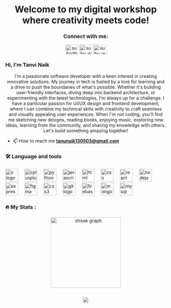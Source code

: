 

<h1 align="center">Welcome to my digital workshop where creativity meets code!</h1>

###
<h3 align="center">Connect with me:</h3>
<p align="center">
<a href="https://linkedin.com/in/tanvi-naik-878044227" target="blank"><img align="center" src="https://raw.githubusercontent.com/rahuldkjain/github-profile-readme-generator/master/src/images/icons/Social/linked-in-alt.svg" alt="subodh-salgaonkar-82a9511a1" height="30" width="40" /></a>
<a href="https://www.codechef.com/users/subu_walker" target="blank"><img align="center" src="https://cdn.jsdelivr.net/npm/simple-icons@3.1.0/icons/codechef.svg" alt="subu_walker" height="30" width="40" /></a>
<a href="https://leetcode.com/u/Glltj3mJhQ" target="blank"><img align="center" src="https://cdn.jsdelivr.net/npm/simple-icons@3.1.0/icons/leetcode.svg" alt="subu_walker" height="30" width="40" /></a>
</p>
<h3  >  Hi, I'm Tanvi Naik</h3>
        <p align="center">I'm a passionate software developer with a keen interest in creating innovative solutions. My journey in tech is fueled by a love for learning and a drive to push the boundaries of what's possible. Whether it's building user-friendly interfaces, diving deep into backend architecture, or experimenting with the latest technologies, I'm always up for a challenge. I have a particular passion for UI/UX design and frontend development, where I can combine my technical skills with creativity to craft seamless and visually appealing user experiences. When I'm not coding, you'll find me sketching new designs, reading books, enjoying music, exploring new ideas, learning from the community, and sharing my knowledge with others. Let's build something amazing together!</p>

- 📫 How to reach me **tanunaik130503@gmail.com**
<h3 align="left">🛠 Language and tools</h3>

###

<div align="left">
  <img src="https://cdn.jsdelivr.net/gh/devicons/devicon/icons/c/c-original.svg" height="40" alt="c logo"  />
  <img width="12" />
  <img src="https://cdn.jsdelivr.net/gh/devicons/devicon/icons/cplusplus/cplusplus-original.svg" height="40" alt="cplusplus logo"  />
  <img width="12" />
  <img src="https://cdn.jsdelivr.net/gh/devicons/devicon/icons/python/python-original.svg" height="40" alt="python logo"  />
  <img width="12" />
  <img src="https://cdn.jsdelivr.net/gh/devicons/devicon/icons/javascript/javascript-original.svg" height="40" alt="javascript logo"  />
  <img width="12" />
  <img src="https://cdn.jsdelivr.net/gh/devicons/devicon/icons/html5/html5-original.svg" height="40" alt="html logo"  />
  <img width="12" />
  <img src="https://cdn.jsdelivr.net/gh/devicons/devicon/icons/css3/css3-original.svg" height="40" alt="css logo"  />
  <img width="12" />
  <img src="https://cdn.jsdelivr.net/gh/devicons/devicon/icons/react/react-original.svg" height="40" alt="react logo"  />
  <img width="12" />
  <img src="https://cdn.jsdelivr.net/gh/devicons/devicon/icons/nodejs/nodejs-original.svg" height="40" alt="nodejs logo"  />
  <img width="12" />
  <img src="https://cdn.jsdelivr.net/gh/devicons/devicon/icons/express/express-original.svg" height="40" alt="express logo"  />
  <img width="12" />
<img src="https://cdn.jsdelivr.net/gh/devicons/devicon/icons/figma/figma-original.svg" height="40" alt="figma logo" />

<img width="12" />
<img src="https://cdn.jsdelivr.net/gh/devicons/devicon/icons/css3/css3-original.svg" height="40" alt="css3 logo" />

<img width="12" />
<img src="https://cdn.jsdelivr.net/gh/devicons/devicon/icons/git/git-original.svg" height="40" alt="git logo" />

<img width="12" />
<img src="https://cdn.jsdelivr.net/gh/devicons/devicon/icons/firebase/firebase-plain.svg" height="40" alt="firebase logo" />

<img width="12" />
<img src="https://cdn.jsdelivr.net/gh/devicons/devicon/icons/mongodb/mongodb-original.svg" height="40" alt="mongodb logo" />

<img width="12" />
<img src="https://cdn.jsdelivr.net/gh/devicons/devicon/icons/mysql/mysql-original.svg" height="40" alt="mysql logo" />

</div>

###

<h3 align="left">🔥   My Stats :</h3>

###

<div align="center">
  <img src="https://streak-stats.demolab.com?user=TanviNaik13&locale=en&mode=daily&theme=dark&hide_border=false&border_radius=5&order=3" height="220" alt="streak graph"  />
</div>

##

<div align="center">
  <img src="https://visitor-badge.laobi.icu/badge?page_id=TanviNaik13.TanviNaik13" />
</div>
